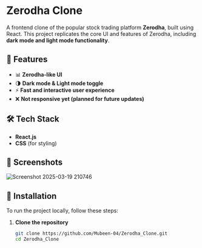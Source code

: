 # Zerodha Clone  

A frontend clone of the popular stock trading platform **Zerodha**, built using React. This project replicates the core UI and features of Zerodha, including **dark mode and light mode functionality**.  

## 🚀 Features  
- 📊 **Zerodha-like UI**  
- 🌗 **Dark mode & Light mode toggle**  
- ⚡ **Fast and interactive user experience**  
- ❌ **Not responsive yet (planned for future updates)**  

## 🛠 Tech Stack  
- **React.js**  
- **CSS** (for styling)  

## 📸 Screenshots  
![Screenshot 2025-03-19 210746](https://github.com/user-attachments/assets/7f9e4d40-d779-4534-8013-1499cd9a88a5)


## 🔧 Installation  
To run the project locally, follow these steps:  

1. **Clone the repository**  
   ```sh
   git clone https://github.com/Mubeen-04/Zerodha_Clone.git
   cd Zerodha_Clone
